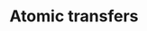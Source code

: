 ---
title: "Atomic transfers"
description: "A documentation of Atomic Transfers, explaining the processes and use cases of Atomic Transfers, and a step-by-step guide on its processes like how to create your own transactions or combine your transactions and many other processes. Guides includes creating transactions, combining transactions, group transactions, split transactions, sign transactions, assembling transaction groups and sending transaction groups."
type: "course"
category: "Algorand Developer Portal,Algorand Components,Others"
difficulty: ""
summary: "Documentation on Atomic Transfers"
file_path: ""
image: "https://assets-global.website-files.com/5e39e095596498a8b9624af1/5ffca6e3e0d8ad9231cc2af6_Portfolio-course---final.png"
link: "Atomic transfers - Algorand Developer Portal"
status: "open"
---